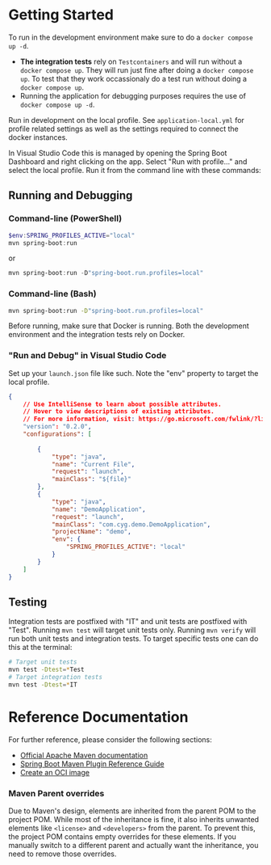 # Getting Started

To run in the development environment make sure to do a `docker compose up -d`. 
- **The integration tests** rely on `Testcontainers` and will run without a `docker compose up`. They will run just fine after doing a `docker compose up`. To test that they work occassionaly do a test run without doing a `docker compose up`.
- Running the application for debugging purposes requires the use of `docker compose up -d`.

Run in development on the local profile. See `application-local.yml` for profile related settings as well as the settings required to connect the docker instances.

In Visual Studio Code this is managed by opening the Spring Boot Dashboard and right clicking on the app. Select "Run with profile..." and select the local profile.  Run it from the command line with these commands:

## Running and Debugging

### Command-line (PowerShell)
```PowerShell
$env:SPRING_PROFILES_ACTIVE="local"
mvn spring-boot:run
```

or 

```PowerShell
mvn spring-boot:run -D"spring-boot.run.profiles=local"
```

### Command-line (Bash)

```Bash
mvn spring-boot:run -D"spring-boot.run.profiles=local"
```

Before running, make sure that Docker is running. Both the development environment and the integration tests rely on Docker.

### "Run and Debug" in Visual Studio Code

Set up your `launch.json` file like such. Note the "env" property to target the local profile.

```json
{
    // Use IntelliSense to learn about possible attributes.
    // Hover to view descriptions of existing attributes.
    // For more information, visit: https://go.microsoft.com/fwlink/?linkid=830387
    "version": "0.2.0",
    "configurations": [
    
        {
            "type": "java",
            "name": "Current File",
            "request": "launch",
            "mainClass": "${file}"
        },
        {
            "type": "java",
            "name": "DemoApplication",
            "request": "launch",
            "mainClass": "com.cyg.demo.DemoApplication",
            "projectName": "demo",
            "env": {
                "SPRING_PROFILES_ACTIVE": "local"
            }
        }
    ]
}
```

## Testing

Integration tests are postfixed with "IT" and unit tests are postfixed with "Test". Running `mvn test` will target unit tests only. Running `mvn verify` will run both unit tests and integration tests. To target specific tests one can do this at the terminal:

```bash
# Target unit tests
mvn test -Dtest=*Test
# Target integration tests
mvn test -Dtest=*IT
```



# Reference Documentation
For further reference, please consider the following sections:

* [Official Apache Maven documentation](https://maven.apache.org/guides/index.html)
* [Spring Boot Maven Plugin Reference Guide](https://docs.spring.io/spring-boot/3.4.3/maven-plugin)
* [Create an OCI image](https://docs.spring.io/spring-boot/3.4.3/maven-plugin/build-image.html)

### Maven Parent overrides

Due to Maven's design, elements are inherited from the parent POM to the project POM.
While most of the inheritance is fine, it also inherits unwanted elements like `<license>` and `<developers>` from the parent.
To prevent this, the project POM contains empty overrides for these elements.
If you manually switch to a different parent and actually want the inheritance, you need to remove those overrides.

